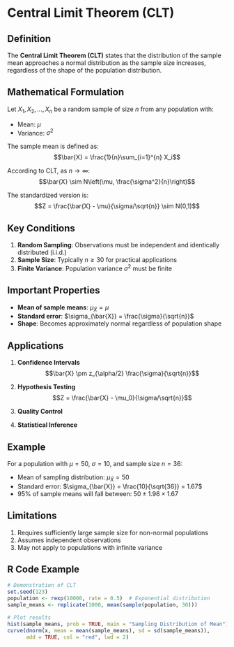 # Central Limit Theorem (CLT)

## Definition

The **Central Limit Theorem (CLT)** states that the distribution of the sample mean approaches a normal distribution as the sample size increases, regardless of the shape of the population distribution.

## Mathematical Formulation

Let $X_1, X_2, ..., X_n$ be a random sample of size $n$ from any population with:
- Mean: $\mu$
- Variance: $\sigma^2$

The sample mean is defined as:
$$\bar{X} = \frac{1}{n}\sum_{i=1}^{n} X_i$$

According to CLT, as $n \to \infty$:
$$\bar{X} \sim N\left(\mu, \frac{\sigma^2}{n}\right)$$

The standardized version is:
$$Z = \frac{\bar{X} - \mu}{\sigma/\sqrt{n}} \sim N(0,1)$$

## Key Conditions

1. **Random Sampling**: Observations must be independent and identically distributed (i.i.d.)
2. **Sample Size**: Typically $n \geq 30$ for practical applications
3. **Finite Variance**: Population variance $\sigma^2$ must be finite

## Important Properties

- **Mean of sample means**: $\mu_{\bar{X}} = \mu$
- **Standard error**: $\sigma_{\bar{X}} = \frac{\sigma}{\sqrt{n}}$
- **Shape**: Becomes approximately normal regardless of population shape

## Applications

1. **Confidence Intervals**
   $$\bar{X} \pm z_{\alpha/2} \frac{\sigma}{\sqrt{n}}$$

2. **Hypothesis Testing**
   $$Z = \frac{\bar{X} - \mu_0}{\sigma/\sqrt{n}}$$

3. **Quality Control**
4. **Statistical Inference**

## Example

For a population with $\mu = 50$, $\sigma = 10$, and sample size $n = 36$:
- Mean of sampling distribution: $\mu_{\bar{X}} = 50$
- Standard error: $\sigma_{\bar{X}} = \frac{10}{\sqrt{36}} = 1.67$
- 95% of sample means will fall between: $50 \pm 1.96 \times 1.67$

## Limitations

1. Requires sufficiently large sample size for non-normal populations
2. Assumes independent observations
3. May not apply to populations with infinite variance

## R Code Example

```r
# Demonstration of CLT
set.seed(123)
population <- rexp(10000, rate = 0.5)  # Exponential distribution
sample_means <- replicate(1000, mean(sample(population, 30)))

# Plot results
hist(sample_means, prob = TRUE, main = "Sampling Distribution of Mean")
curve(dnorm(x, mean = mean(sample_means), sd = sd(sample_means)), 
      add = TRUE, col = "red", lwd = 2)